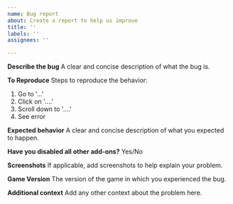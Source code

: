 ```yaml
---
name: Bug report
about: Create a report to help us improve
title: ''
labels: ''
assignees: ''

---
```


**Describe the bug**
A clear and concise description of what the bug is.

**To Reproduce**
Steps to reproduce the behavior:
1. Go to '...'
2. Click on '....'
3. Scroll down to '....'
4. See error

**Expected behavior**
A clear and concise description of what you expected to happen.

**Have you disabled all other add-ons?**
Yes/No

**Screenshots**
If applicable, add screenshots to help explain your problem.

**Game Version**
The version of the game in which you experienced the bug.

**Additional context**
Add any other context about the problem here.

